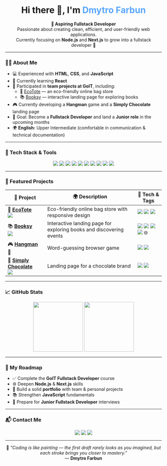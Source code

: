 <h1 align="center">Hi there 👋, I'm <span style="color:#58a6ff;">Dmytro Farbun</span></h1>

<p align="center">
  <b>🎯 Aspiring Fullstack Developer</b><br>
  Passionate about creating clean, efficient, and user-friendly web applications.<br>
  Currently focusing on <b>Node.js</b> and <b>Next.js</b> to grow into a fullstack developer 🚀
</p>

---

### 👨‍💻 About Me
- 💻 Experienced with **HTML**, **CSS**, and **JavaScript**
- 🌱 Currently learning **React**
- 👥 Participated in **team projects at GoIT**, including:
  - 👜 [EcoTote](https://diamond-foxua.github.io/ecotote/) — an eco-friendly online bag store  
  - 📚 [Booksy](https://diamond-foxua.github.io/codeV1be-js/) — interactive landing page for exploring books  
- 🎮 Currently developing a **Hangman** game and a **Simply Chocolate** landing page  
- 🎯 Goal: Become a **Fullstack Developer** and land a **Junior role** in the upcoming months  
- 🌍 **English:** Upper Intermediate (comfortable in communication & technical documentation)

---

### 🧰 Tech Stack & Tools

<p align="center">
  <!-- Frontend -->
  <img src="https://img.shields.io/badge/HTML5-E34F26?style=for-the-badge&logo=html5&logoColor=white"/>
  <img src="https://img.shields.io/badge/CSS3-1572B6?style=for-the-badge&logo=css3&logoColor=white"/>
  <img src="https://img.shields.io/badge/JavaScript-F7DF1E?style=for-the-badge&logo=javascript&logoColor=black"/>
  <img src="https://img.shields.io/badge/React-61DAFB?style=for-the-badge&logo=react&logoColor=black"/>
  <img src="https://img.shields.io/badge/Next.js-000000?style=for-the-badge&logo=nextdotjs&logoColor=white"/>
  <img src="https://img.shields.io/badge/Node.js-43853D?style=for-the-badge&logo=nodedotjs&logoColor=white"/>

  <!-- Tools -->
  <img src="https://img.shields.io/badge/Git-F05032?style=for-the-badge&logo=git&logoColor=white"/>
  <img src="https://img.shields.io/badge/GitHub-181717?style=for-the-badge&logo=github&logoColor=white"/>
  <img src="https://img.shields.io/badge/VS_Code-0078D4?style=for-the-badge&logo=visualstudiocode&logoColor=white"/>
  <img src="https://img.shields.io/badge/Figma-F24E1E?style=for-the-badge&logo=figma&logoColor=white"/>
</p>

---

### 🧩 Featured Projects

| 🧠 Project | 🌍 Description | 🧰 Tech & Tags |
|------------|----------------|----------------|
| 👜 [**EcoTote**](https://diamond-foxua.github.io/ecotote/) <br> <a href="https://github.com/Diamond-FoxUA/ecotote"><img src="https://img.shields.io/badge/GitHub-181717?style=flat&logo=github&logoColor=white"/></a> | Eco-friendly online bag store with responsive design | <img src="https://img.shields.io/badge/HTML-orange?style=flat-square"/> <img src="https://img.shields.io/badge/CSS-blue?style=flat-square"/> <img src="https://img.shields.io/badge/JS-yellow?style=flat-square"/> |
| 📚 [**Booksy**](https://diamond-foxua.github.io/codeV1be-js/) <br> <a href="https://github.com/Diamond-FoxUA/codeV1be-js"><img src="https://img.shields.io/badge/GitHub-181717?style=flat&logo=github&logoColor=white"/></a> | Interactive landing page for exploring books and discovering events | <img src="https://img.shields.io/badge/HTML-orange?style=flat-square"/> <img src="https://img.shields.io/badge/CSS-blue?style=flat-square"/> <img src="https://img.shields.io/badge/JS-yellow?style=flat-square"/> <img src="https://img.shields.io/badge/API-REST-green?style=flat-square"/> 🌐 |
| 🎮 [**Hangman**](https://github.com/Diamond-FoxUA/hangman) 🚧 | Word-guessing browser game | <img src="https://img.shields.io/badge/JS-yellow?style=flat-square"/> <img src="https://img.shields.io/badge/Game_Logic-orange?style=flat-square"/> |
| 🍫 [**Simply Chocolate**](https://diamond-foxua.github.io/simple-chocolate/) <br> <a href="https://github.com/Diamond-FoxUA/simple-chocolate"><img src="https://img.shields.io/badge/GitHub-181717?style=flat&logo=github&logoColor=white"/></a> | Landing page for a chocolate brand | <img src="https://img.shields.io/badge/HTML-orange?style=flat-square"/> <img src="https://img.shields.io/badge/CSS-blue?style=flat-square"/> |

---

### 📈 GitHub Stats

<p align="center">
  <img src="https://github-readme-stats.vercel.app/api?username=Diamond-FoxUA&show_icons=true&theme=tokyonight&hide_border=true" height="160"/>
  <img src="https://github-readme-streak-stats.herokuapp.com/?user=Diamond-FoxUA&theme=tokyonight&hide_border=true" height="160"/>
</p>

---

### 🧭 My Roadmap
- ✅ Complete the **GoIT Fullstack Developer** course  
- ⚙️ Deepen **Node.js** & **Next.js** skills  
- 🧩 Build a solid **portfolio** with team & personal projects  
- 📚 Strengthen **JavaScript** fundamentals  
- 🎯 Prepare for **Junior Fullstack Developer** interviews  

---

### 📬 Contact Me
<p align="center">
  <a href="https://www.linkedin.com/in/dmytro-farbun-54458638b"><img src="https://img.shields.io/badge/LinkedIn-0077B5?style=for-the-badge&logo=linkedin&logoColor=white"/></a>
  <a href="https://t.me/X_Diamond_Fox_X"><img src="https://img.shields.io/badge/Telegram-26A5E4?style=for-the-badge&logo=telegram&logoColor=white"/></a>
  <a href="mailto:dimofarb@gmail.com"><img src="https://img.shields.io/badge/Gmail-D14836?style=for-the-badge&logo=gmail&logoColor=white"/></a>
</p>

---

<p align="center">
  🎨 <i>"Coding is like painting — the first draft rarely looks as you imagined, but each stroke brings you closer to mastery."</i><br>
  — <b>Dmytro Farbun</b>
</p>

